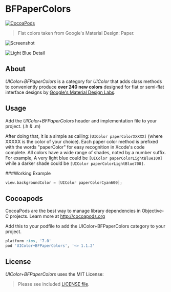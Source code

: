 BFPaperColors
=============
[![CocoaPods](https://img.shields.io/cocoapods/v/UIColor+BFPaperColors.svg?style=flat)](https://github.com/bfeher/BFPaperColors)

> Flat colors taken from Google's Material Design: Paper.

![Screenshot](https://raw.githubusercontent.com/bfeher/BFPaperColors/master/iOS%20Simulator%20Screen%20shot%20Jul%2017,%202014,%2015.35.22.png "Screenshot")

![Light Blue Detail](https://raw.githubusercontent.com/bfeher/BFPaperColors/master/iOS%20Simulator%20Screen%20shot%20Jul%2017,%202014,%2015.35.32.png "Light Blue Detail")


About
---------
_UIColor+BFPaperColors_ is a category for _UIColor_ that adds class methods to conveniently produce **over 240 new colors** designed for flat or semi-flat interface designs by [Google's Material Design Labs](http://www.google.com/design/spec/style/color.html).


Usage
---------
Add the _UIColor+BFPaperColors_ header and implementation file to your project. (.h & .m)

After doing that, it is a simple as calling:`[UIColor paperColorXXXXX]` (where XXXXX is the color of your choice). Each paper color method is prefixed with the words "paperColor" for easy recognition in Xcode's code complete. All colors have a wide range of shades, noted by a number suffix. For example, A very light blue could be `[UIColor paperColorLightBlue100]` while a darker shade could be `[UIColor paperColorLightBlue700]`.

###Working Example
```objective-c
view.backgroundColor = [UIColor paperColorCyan600];
```


Cocoapods
-------

CocoaPods are the best way to manage library dependencies in Objective-C projects.
Learn more at http://cocoapods.org

Add this to your podfile to add the UIColor+BFPaperColors category to your project.
```ruby
platform :ios, '7.0'
pod 'UIColor+BFPaperColors', '~> 1.1.2'
```

License
--------
_UIColor+BFPaperColors_ uses the MIT License:

> Please see included [LICENSE file](https://raw.githubusercontent.com/bfeher/BFPaperColors/master/LICENSE.md).
